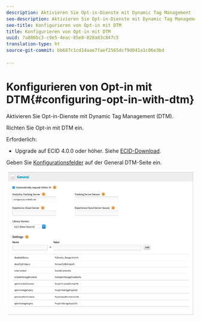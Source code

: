 ```yaml
---
description: Aktivieren Sie Opt-in-Dienste mit Dynamic Tag Management (DTM).
seo-description: Aktivieren Sie Opt-in-Dienste mit Dynamic Tag Management (DTM).
seo-title: Konfigurieren von Opt-in mit DTM
title: Konfigurieren von Opt-in mit DTM
uuid: 7a886bc3-c9e5-4eac-85e8-828a83c847c5
translation-type: ht
source-git-commit: bb687c1cd14aae7faef2565dcf9d041a1c06e3bd

---
```



# Konfigurieren von Opt-in mit DTM{#configuring-opt-in-with-dtm}

Aktivieren Sie Opt-in-Dienste mit Dynamic Tag Management (DTM).

Richten Sie Opt-in mit DTM ein.

Erforderlich:

* Upgrade auf ECID 4.0.0 oder höher. Siehe [ECID-Download](https://github.com/Adobe-Marketing-Cloud/id-service/releases).

Geben Sie [Konfigurationsfelder](https://marketing.adobe.com/resources/help/de_DE/mcvid/api.html) auf der General DTM-Seite ein.

![](assets/DTM-example.png)
